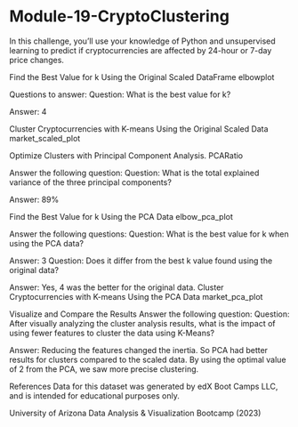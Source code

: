 # Module-19-CryptoClustering
In this challenge, you’ll use your knowledge of Python and unsupervised learning to predict if cryptocurrencies are affected by 24-hour or 7-day price changes.

Find the Best Value for k Using the Original Scaled DataFrame
elbowplot

Questions to answer:
Question: What is the best value for k?

Answer: 4

Cluster Cryptocurrencies with K-means Using the Original Scaled Data
market_scaled_plot

Optimize Clusters with Principal Component Analysis.
PCARatio

Answer the following question:
Question: What is the total explained variance of the three principal components?

Answer: 89%

Find the Best Value for k Using the PCA Data
elbow_pca_plot

Answer the following questions:
Question: What is the best value for k when using the PCA data?

Answer: 3
Question: Does it differ from the best k value found using the original data?

Answer: Yes, 4 was the better for the original data.
Cluster Cryptocurrencies with K-means Using the PCA Data
market_pca_plot

Visualize and Compare the Results
Answer the following question:
Question: After visually analyzing the cluster analysis results, what is the impact of using fewer features to cluster the data using K-Means?

Answer: Reducing the features changed the inertia. So PCA had better results for clusters compared to the scaled data. By using the optimal value of 2 from the PCA, we saw more precise clustering.

References
Data for this dataset was generated by edX Boot Camps LLC, and is intended for educational purposes only.

University of Arizona Data Analysis & Visualization Bootcamp (2023)
